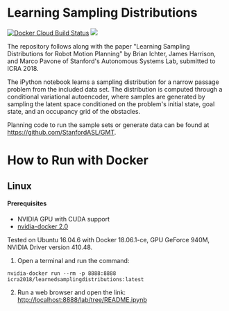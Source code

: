 # Learning Sampling Distributions
[![Docker Cloud Build Status](https://img.shields.io/docker/cloud/build/icra2018/learnedsamplingdistributions.svg)](https://hub.docker.com/r/icra2018/learnedsamplingdistributions)
<a href="#how-to-run-with-docker"><img src="https://img.shields.io/badge/Docker-instructions-brightgreen.svg"></a>

The repository follows along with the paper "Learning Sampling Distributions for Robot Motion Planning" by Brian Ichter, James Harrison, and Marco Pavone of Stanford's Autonomous Systems Lab, submitted to ICRA 2018.

The iPython notebook learns a sampling distribution for a narrow passage problem from the included data set. The distribution is computed through a conditional variational autoencoder, where samples are generated by sampling the latent space conditioned on the problem's initial state, goal state, and an occupancy grid of the obstacles.

Planning code to run the sample sets or generate data can be found at <https://github.com/StanfordASL/GMT>.

# How to Run with Docker
## Linux
#### Prerequisites
* NVIDIA GPU with CUDA support
* [nvidia-docker 2.0](https://github.com/nvidia/nvidia-docker/wiki/Installation-(version-2.0))

Tested on Ubuntu 16.04.6 with Docker 18.06.1-ce, GPU GeForce 940M, NVIDIA Driver version 410.48.

1. Open a terminal and run the command:
```
nvidia-docker run --rm -p 8888:8888 icra2018/learnedsamplingdistributions:latest
```
2. Run a web browser and open the link: [http://localhost:8888/lab/tree/README.ipynb](http://localhost:8888/lab/tree/README.ipynb)
